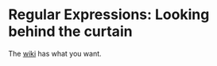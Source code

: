 # Regular Expressions: Looking behind the curtain

The [wiki](https://github.com/bpa/regex/wiki) has what you want.
